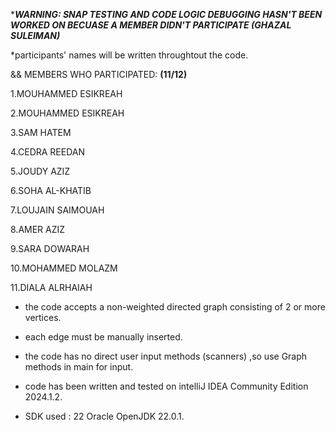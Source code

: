 ********WARNING: SNAP TESTING AND CODE LOGIC DEBUGGING HASN'T BEEN WORKED ON BECUASE A MEMBER DIDN'T PARTICIPATE (GHAZAL SULEIMAN)*******


*participants' names will be written throughtout the code.

  && MEMBERS WHO PARTICIPATED:  **(11/12)**

  
  1.MOUHAMMED ESIKREAH
  
  2.MOUHAMMED ESIKREAH
  
  3.SAM HATEM
  
  4.CEDRA REEDAN
  
  5.JOUDY AZIZ
  
  6.SOHA AL-KHATIB
  
  7.LOUJAIN SAIMOUAH
  
  8.AMER AZIZ
  
  9.SARA DOWARAH

 10.MOHAMMED MOLAZM

 11.DIALA ALRHAIAH

 * the code accepts a non-weighted directed graph consisting of 2 or more vertices.
  
 * each edge must be manually inserted.
  
 * the code has no direct user input methods (scanners) ,so use Graph methods in main for input.
  
 * code has been written and tested on intelliJ IDEA Community Edition  2024.1.2. 
  
 * SDK used : 22 Oracle OpenJDK 22.0.1.
